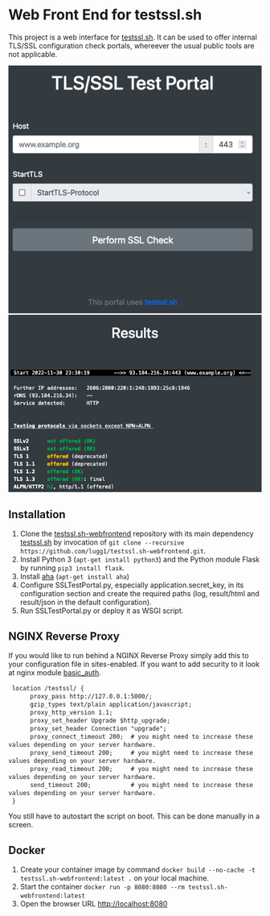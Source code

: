 # Web Front End for testssl.sh

This project is a web interface for [testssl.sh](https://testssl.sh/). It can be used to offer internal TLS/SSL configuration check portals, whereever the usual public tools are not applicable.

![Webfrontend](screenshots/testssl.sh-webfrontend.png)
![Result](screenshots/testssl.sh-result.png)

## Installation

1. Clone the [testssl.sh-webfrontend](https://github.com/lugg1/testssl.sh-webfrontend) repository with its main dependency [testssl.sh](https://github.com/drwetter/testssl.sh) by invocation of `git clone --recursive https://github.com/lugg1/testssl.sh-webfrontend.git`.
2. Install Python 3 (`apt-get install python3`) and the Python module Flask by running `pip3 install flask`.
3. Install [aha](https://github.com/theZiz/aha) (`apt-get install aha`)
4. Configure SSLTestPortal.py, especially application.secret\_key, in its configuration section and create the required paths (log, result/html and result/json in the default configuration).
5. Run SSLTestPortal.py or deploy it as WSGI script.

## NGINX Reverse Proxy

If you would like to run behind a NGINX Reverse Proxy simply add this to your configuration file in sites-enabled. 
If you want to add security to it look at nginx module [basic_auth](http://nginx.org/en/docs/http/ngx_http_auth_basic_module.html).

     location /testssl/ {
          proxy_pass http://127.0.0.1:5000/;
          gzip_types text/plain application/javascript;
          proxy_http_version 1.1;
          proxy_set_header Upgrade $http_upgrade;
          proxy_set_header Connection "upgrade";
          proxy_connect_timeout 200;  # you might need to increase these values depending on your server hardware. 
          proxy_send_timeout 200;     # you might need to increase these values depending on your server hardware. 
          proxy_read_timeout 200;     # you might need to increase these values depending on your server hardware. 
          send_timeout 200;           # you might need to increase these values depending on your server hardware. 
     }

You still have to autostart the script on boot. This can be done manually in a screen.

## Docker

1. Create your container image by command `docker build --no-cache -t testssl.sh-webfrontend:latest .` on your local machine.
2. Start the container `docker run -p 8080:8080 --rm testssl.sh-webfrontend:latest`
3. Open the browser URL [http://localhost:8080](http://localhost:8080/)